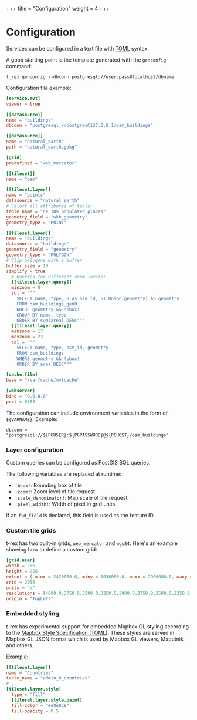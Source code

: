 +++
title = "Configuration"
weight = 4
+++

Configuration
=============

Services can be configured in a text file with [TOML](https://github.com/toml-lang/toml) syntax.

A good starting point is the template generated with the `genconfig` command:

    t_rex genconfig --dbconn postgresql://user:pass@localhost/dbname

Configuration file example:

```toml
[service.mvt]
viewer = true

[[datasource]]
name = "buildings"
dbconn = "postgresql://postgres@127.0.0.1/osm_buildings"

[[datasource]]
name = "natural_earth"
path = "natural_earth.gpkg"

[grid]
predefined = "web_mercator"

[[tileset]]
name = "osm"

[[tileset.layer]]
name = "points"
datasource = "natural_earth"
# Select all attributes of table:
table_name = "ne_10m_populated_places"
geometry_field = "wkb_geometry"
geometry_type = "POINT"

[[tileset.layer]]
name = "buildings"
datasource = "buildings"
geometry_field = "geometry"
geometry_type = "POLYGON"
# Clip polygons with a buffer
buffer_size = 10
simplify = true
  # Queries for different zoom levels:
  [[tileset.layer.query]]
  minzoom = 0
  sql = """
    SELECT name, type, 0 as osm_id, ST_Union(geometry) AS geometry
    FROM osm_buildings_gen0
    WHERE geometry && !bbox!
    GROUP BY name, type
    ORDER BY sum(area) DESC"""
  [[tileset.layer.query]]
  minzoom = 17
  maxzoom = 22
  sql = """
    SELECT name, type, osm_id, geometry
    FROM osm_buildings
    WHERE geometry && !bbox!
    ORDER BY area DESC"""

[cache.file]
base = "/var/cache/mvtcache"

[webserver]
bind = "0.0.0.0"
port = 8080
```

The configuration can include environment variables in the form of `${VARNAME}`. Example:

```
dbconn = "postgresql://${PGUSER}:${PGPASSWORD}@${PGHOST}/osm_buildings"
```


### Layer configuration

Custom queries can be configured as PostGIS SQL queries.

The following variables are replaced at runtime:

* `!bbox!`: Bounding box of tile
* `!zoom!`: Zoom level of tile request
* `!scale_denominator!`: Map scale of tile request
* `!pixel_width!`: Width of pixel in grid units

If an `fid_field` is declared, this field is used as the feature ID.

### Custom tile grids

t-rex has two built-in grids, `web_mercator` and `wgs84`. Here's an example showing how to define a custom grid:

```toml
[grid.user]
width = 256
height = 256
extent = { minx = 2420000.0, miny = 1030000.0, maxx = 2900000.0, maxy = 1350000.0 }
srid = 2056
units = "m"
resolutions = [4000.0,3750.0,3500.0,3250.0,3000.0,2750.0,2500.0,2250.0,2000.0,1750.0,1500.0,1250.0,1000.0,750.0,650.0,500.0,250.0,100.0,50.0,20.0,10.0,5.0,2.5,2.0,1.5,1.0,0.5]
origin = "TopLeft"
```

### Embedded styling

t-rex has experimental support for embedded Mapbox GL styling according to the [Mapbox Style Specification (TOML)](https://pka.github.io/mapbox-gl-style-spec/).
These styles are served in Mapbox GL JSON format which is used by Mapbox GL viewers, Maputnik and others.

Example:

```toml
[[tileset.layer]]
name = "Countries"
table_name = "admin_0_countries"
# ...
[tileset.layer.style]
  type = "fill"
  [tileset.layer.style.paint]
  fill-color = "#d8e8c8"
  fill-opacity = 0.5
```
